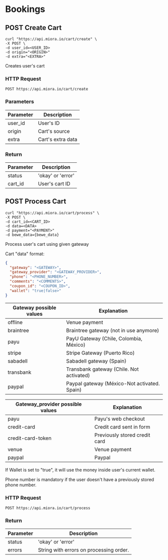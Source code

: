 

# Bookings

## <span class="put">POST</span> Create Cart

```shell
curl "https://api.miora.io/cart/create" \
-X POST \
-d user_id=<USER_ID>
-d origin="<ORIGIN>"
-d extra="<EXTRA>"
```

Creates user's cart

### HTTP Request

`POST https://api.miora.io/cart/create`

### Parameters

Parameter | Description
--------- | -----------
user_id | User's ID
origin | Cart's source
extra | Cart's extra data

### Return

Parameter | Description
--------- | -----------
status | 'okay' or 'error'
cart_id | User's cart ID


## <span class="put">POST</span> Process Cart

```shell
curl "https://api.miora.io/cart/process" \
-X POST \
-d cart_id=<CART_ID>
-d data=<DATA>
-d payment="<PAYMENT>"
-d bewe_data={bewe_data}
```

Process user's cart using given gateway

Cart "data" format:

```json
{
  "gateway": "<GATEWAY>",
  "gateway_provider": "<GATEWAY_PROVIDER>", 
  "phone": "<PHONE_NUMBER>", 
  "comments": "<COMMENTS>", 
  "coupon_id": "<COUPON_ID>", 
  "wallet": "true|false>"
}
```

Gateway possible values | Explanation
--------- | -----------
offline |Venue payment
braintree | Braintree gateway (not in use anymore)
payu | PayU Gateway (Chile, Colombia, México)
stripe | Stripe Gateway (Puerto Rico)
sabadell | Sabadell gateway (Spain)
transbank | Transbank gateway (Chile. Not activated)
paypal | Paypal gateway (México-Not activated. Spain)


Gateway_provider possible values | Explanation
--------- | -----------
payu | Payu's web checkout
credit-card | Credit card sent in form
credit-card-token | Previously stored credit card
venue | Venue payment
paypal | Paypal

If Wallet is set to "true", it will use the money inside user's current wallet. 

Phone number is mandatory if the user doesn't have a previously stored phone number.

### HTTP Request

`POST https://api.miora.io/cart/process`

### Return

Parameter | Description
--------- | -----------
status | 'okay' or 'error'
errors | String with errors on processing order.